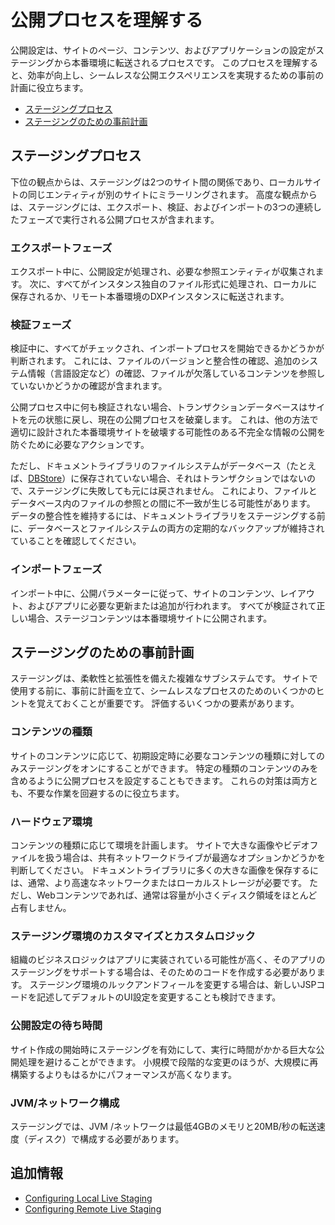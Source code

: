 # 公開プロセスを理解する

公開設定は、サイトのページ、コンテンツ、およびアプリケーションの設定がステージングから本番環境に転送されるプロセスです。 このプロセスを理解すると、効率が向上し、シームレスな公開エクスペリエンスを実現するための事前の計画に役立ちます。

  - [ステージングプロセス](#the-staging-process)
  - [ステージングのための事前計画](#planning-ahead-for-staging)

## ステージングプロセス

下位の観点からは、ステージングは2つのサイト間の関係であり、ローカルサイトの同じエンティティが別のサイトにミラーリングされます。 高度な観点からは、ステージングには、エクスポート、検証、およびインポートの3つの連続したフェーズで実行される公開プロセスが含まれます。

### エクスポートフェーズ

エクスポート中に、公開設定が処理され、必要な参照エンティティが収集されます。 次に、すべてがインスタンス独自のファイル形式に処理され、ローカルに保存されるか、リモート本番環境のDXPインスタンスに転送されます。

### 検証フェーズ

検証中に、すべてがチェックされ、インポートプロセスを開始できるかどうかが判断されます。 これには、ファイルのバージョンと整合性の確認、追加のシステム情報（言語設定など）の確認、ファイルが欠落しているコンテンツを参照していないかどうかの確認が含まれます。

公開プロセス中に何も検証されない場合、トランザクションデータベースはサイトを元の状態に戻し、現在の公開プロセスを破棄します。 これは、他の方法で適切に設計された本番環境サイトを破壊する可能性のある不完全な情報の公開を防ぐために必要なアクションです。

ただし、ドキュメントライブラリのファイルシステムがデータベース（たとえば、[DBStore](../../../system-administration/file-storage/other-file-store-types/dbstore.md)）に保存されていない場合、それはトランザクションではないので、ステージングに失敗しても元には戻されません。 これにより、ファイルとデータベース内のファイルの参照との間に不一致が生じる可能性があります。 データの整合性を維持するには、ドキュメントライブラリをステージングする前に、データベースとファイルシステムの両方の定期的なバックアップが維持されていることを確認してください。

### インポートフェーズ

インポート中に、公開パラメーターに従って、サイトのコンテンツ、レイアウト、およびアプリに必要な更新または追加が行われます。 すべてが検証されて正しい場合、ステージコンテンツは本番環境サイトに公開されます。

## ステージングのための事前計画

ステージングは、柔軟性と拡張性を備えた複雑なサブシステムです。 サイトで使用する前に、事前に計画を立て、シームレスなプロセスのためのいくつかのヒントを覚えておくことが重要です。 評価するいくつかの要素があります。

### コンテンツの種類

サイトのコンテンツに応じて、初期設定時に必要なコンテンツの種類に対してのみステージングをオンにすることができます。 特定の種類のコンテンツのみを含めるように公開プロセスを設定することもできます。 これらの対策は両方とも、不要な作業を回避するのに役立ちます。

### ハードウェア環境

コンテンツの種類に応じて環境を計画します。 サイトで大きな画像やビデオファイルを扱う場合は、共有ネットワークドライブが最適なオプションかどうかを判断してください。 ドキュメントライブラリに多くの大きな画像を保存するには、通常、より高速なネットワークまたはローカルストレージが必要です。 ただし、Webコンテンツであれば、通常は容量が小さくディスク領域をほとんど占有しません。

### ステージング環境のカスタマイズとカスタムロジック

組織のビジネスロジックはアプリに実装されている可能性が高く、そのアプリのステージングをサポートする場合は、そのためのコードを作成する必要があります。 ステージング環境のルックアンドフィールを変更する場合は、新しいJSPコードを記述してデフォルトのUI設定を変更することも検討できます。

### 公開設定の待ち時間

サイト作成の開始時にステージングを有効にして、実行に時間がかかる巨大な公開処理を避けることができます。 小規模で段階的な変更のほうが、大規模に再構築するよりもはるかにパフォーマンスが高くなります。

### JVM/ネットワーク構成

ステージングでは、JVM /ネットワークは最低4GBのメモリと20MB/秒の転送速度（ディスク）で構成する必要があります。

## 追加情報

  - [Configuring Local Live Staging](./configuring-local-live-staging.md)
  - [Configuring Remote Live Staging](./configuring-remote-live-staging.md)
